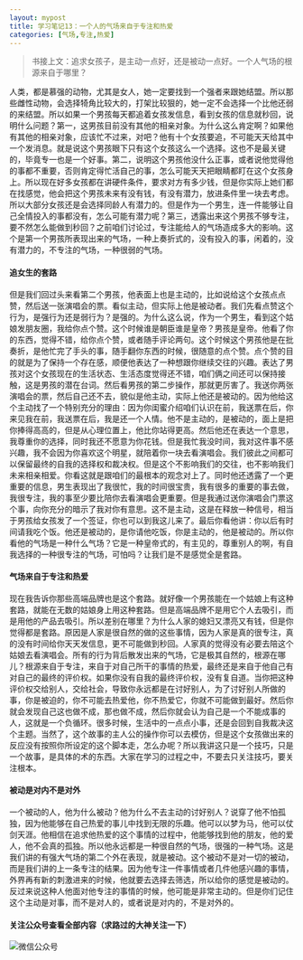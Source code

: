 ```yaml
---
layout: mypost
title: 学习笔记13：一个人的气场来自于专注和热爱
categories: [气场,专注,热爱]
---
```

> 书接上文：追求女孩子，是主动一点好，还是被动一点好。一个人气场的根源来自于哪里？

人类，都是慕强的动物，尤其是女人，她一定要找到一个强者来跟她结盟。所以那些雌性动物，会选择犄角比较大的，打架比较狠的，她一定不会选择一个比他还弱的来结盟。所以如果一个男孩每天都追着女孩发信息，看到女孩的信息就秒回，说明什么问题？第一，这男孩目前没有其他的相亲对象。为什么这么肯定啊？如果他有其他的相亲对象，应该忙不过来，对吧？他有十个女孩要追，不可能天天给其中一个发消息。就是说这个男孩眼下只有这个女孩这么一个选择。这也不是最关键的，毕竟专一也是一个好事。第二，说明这个男孩他没什么正事，或者说他觉得他的事都不重要，否则肯定得忙活自己的事，怎么可能天天把眼睛都盯在这个女孩身上。所以现在好多女孩都在讲硬件条件，要求对方有多少钱，但是你实际上她们都在找感觉，他会把这个男孩未来有没有钱，有没有潜力，放进条件里一块去考虑。所以大部分女孩还是会选择同龄人有潜力的。但是作为一个男生，连一件能够让自己全情投入的事都没有，怎么可能有潜力呢？第三，透露出来这个男孩不够专注，要不然怎么能做到秒回？之前咱们讨论过，专注能给人的气场造成多大的影响。这个是第一个男孩所表现出来的气场，一种上奏折式的，没有投入的事，闲着的，没有潜力的，不专注的气场，一种很弱的气场。
#### 追女生的套路
但是我们回过头来看第二个男孩，他表面上也是主动的，比如说给这个女孩点点赞，然后送一张演唱会的票。看似主动，但实际上他是被动者。我们先看点赞这个行为，是强行为还是弱行为？是强的。为什么这么说，作为一个男生，看到这个姑娘发朋友圈，我给你点个赞。这个时候谁是朝臣谁是皇帝？男孩是皇帝。他看了你的东西，觉得不错，给你点个赞，或者随手评论两句。这个时候这个男孩他是在批奏折，是他忙完了手头的事，随手翻你东西的时候，很随意的点个赞。点个赞的目的就是为了保持一个存在感，顺便他表达了一种想跟你继续交往的兴趣。表达了男孩对这个女孩现在的生活状态、生活态度觉得还不错，咱们俩之间还可以保持接触，这是男孩的潜在台词。然后看男孩的第二步操作，那就更厉害了。我送你两张演唱会的票，然后自己还不去，貌似是他主动，实际上他还是被动的。因为他给这个主动找了一个特别充分的理由：因为你闺蜜介绍咱们认识在前，我送票在后，你来见我在前，我送票在后，我是还一个人情。他不是主动的，是被动的，面上是把你捧得高高的，但是从心理位置上，他比你站得更高。然后他还在表达一个意思，我尊重你的选择，同时我还不愿意为你花钱。但是我忙我没时间，我对这件事不感兴趣，我不会因为你喜欢这个明星，就陪着你一块去看演唱会。我们彼此之间都可以保留最终的自我的选择权和裁决权。但是这个不影响我们的交往，也不影响我们未来相亲相爱。你看这就是跟咱们的最根本的观念对上了。同时他还透露了一个更重要的信息，男生表现出了我很忙，我的时间很宝贵，我有很多的重要的事去做，我很专注，我的事至少要比陪你去看演唱会更重要。但是我通过送你演唱会门票这个事，向你充分的暗示了我对你有意思。这不是主动，这是在释放一种信号，相当于男孩给女孩发了一个签证，你也可以到我这儿来了。最后你看他讲：你以后有时间请我吃个饭。他还是被动的，是你请他吃饭，你是主动的，他是被动的。所以你看他的气场是一种什么气场？它是一种皇帝式的，有主见的，尊重别人的啊，有自我选择的一种很专注的气场，可怕吗？让我们是不是感觉全是套路。
#### 气场来自于专注和热爱
现在我告诉你那些高端品牌也是这个套路。就好像一个男孩能在一个姑娘上有这种套路，就能在无数的姑娘身上用这种套路。但是高端品牌不是用它个人去吸引，而是用他的产品去吸引。所以差别在哪里？为什么人家的媳妇又漂亮又有钱，但是你觉得都是套路。原因是人家是很自然的做的这些事情，因为人家是真的很专注，真的没有时间给你天天发信息，更不可能做到秒回。人家真的觉得没有必要去陪这个姑娘去看演唱会。所有的行为背后散发出来的气场，它是极其自然的，根源在哪儿？根源来自于专注，来自于对自己所干的事情的热爱，最终还是来自于他自己有对自己的最终的评价权。如果你没有自我的最终评价权，没有复自道。当你把这种评价权交给别人，交给社会，导致你永远都是在讨好别人，为了讨好别人所做的事，你是被迫的，你不可能去热爱他，你不热爱它，你就不可能做到最好。然后你就会发现自己这也做不成，那也做不成，然后你就会认为自己是一个不能成事的人，这就是一个负循环。很多时候，生活中的一点点小事，还是会回到自我裁决这个主题。当然了，这个故事的主人公的操作你可以去模仿，但是这个女孩做出来的反应没有按照你所设定的这个脚本走，怎么办呢？所以我讲这只是一个技巧，只是一个故事，是具体的术的东西。大家在学习的过程之中，不要去只关注技巧，要关注根本。
#### 被动是对内不是对外
一个被动的人，他为什么被动？他为什么不去主动的讨好别人？说穿了他不怕孤独，因为他能够在自己热爱的事儿中找到无限的乐趣。他可以以梦为马，他可以仗剑天涯。他相信在追求他热爱的这个事情的过程中，他能够找到他的朋友，他的爱人，他不会真的孤独。所以他永远都是一种很自然的气场，很强的一种气场。这是我们讲的有强大气场的第二个外在表现，就是被动。这个被动不是对一切的被动，而是我们讲的上一条专注的结果。因为他专注一件事情或者几件他感兴趣的事情，外界再有新的刺激进来的时候，他就要去选择去筛选，所以给你的感觉是被动的。反过来说这种人他面对他专注的事情的时候，他可能是非常主动的。但是你们记住这个主动是对事，而不是对人的，或者说是对内的，不是对外的。


#### 关注公众号查看全部内容（求路过的大神关注一下）
![微信公众号](https://www.zahui.top/posts/2025/03/21/001.jpg)
